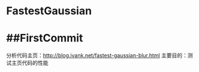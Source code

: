 # FastestGaussian
##FirstCommit
==
分析代码主页：http://blog.ivank.net/fastest-gaussian-blur.html
主要目的：测试主页代码的性能
